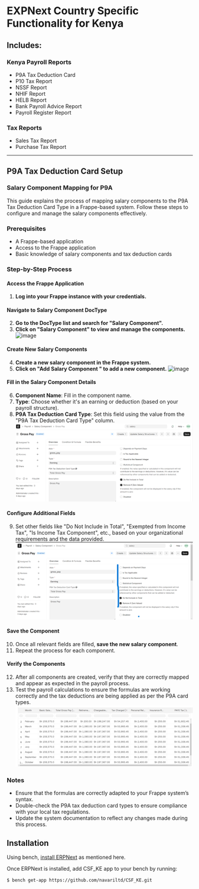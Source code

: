 # EXPNext Country Specific Functionality for Kenya

## Includes:

### Kenya Payroll Reports

- P9A Tax Deduction Card
- P10 Tax Report
- NSSF Report
- NHIF Report
- HELB Report
- Bank Payroll Advice Report
- Payroll Register Report

### Tax Reports

- Sales Tax Report
- Purchase Tax Report

---

## P9A Tax Deduction Card Setup

### Salary Component Mapping for P9A

This guide explains the process of mapping salary components to the P9A Tax Deduction Card Type in a Frappe-based system. Follow these steps to configure and manage the salary components effectively.

### Prerequisites

- A Frappe-based application
- Access to the Frappe application
- Basic knowledge of salary components and tax deduction cards

### Step-by-Step Process

#### Access the Frappe Application

1. **Log into your Frappe instance with your credentials.**

#### Navigate to Salary Component DocType

2. **Go to the DocType list and search for "Salary Component".**
3. **Click on "Salary Component" to view and manage the components.**
  ![image](https://github.com/navariltd/navari_csf_ke/assets/99787384/5a45a003-6566-481b-8c86-6beee8c7577d)


#### Create New Salary Components

4. **Create a new salary component in the Frappe system.**
5. **Click on "Add Salary Component " to add a new component.**
   ![image](https://github.com/navariltd/navari_csf_ke/assets/99787384/5a45a003-6566-481b-8c86-6beee8c7577d)
   
#### Fill in the Salary Component Details

6. **Component Name**: Fill in the component name.
7. **Type**: Choose whether it's an earning or deduction (based on your payroll structure).
8. **P9A Tax Deduction Card Type**: Set this field using the value from the "P9A Tax Deduction Card Type" column.
   ![Component Details](image-1.png)

#### Configure Additional Fields

9. Set other fields like "Do Not Include in Total", "Exempted from Income Tax", "Is Income Tax Component", etc., based on your organizational requirements and the data provided.
   ![Additional Fields](image-3.png)

#### Save the Component

10. Once all relevant fields are filled, **save the new salary component**.
11. Repeat the process for each component.

#### Verify the Components

12. After all components are created, verify that they are correctly mapped and appear as expected in the payroll process.
13. Test the payroll calculations to ensure the formulas are working correctly and the tax deductions are being applied as per the P9A card types.
    ![Verify Components](image-4.png)

### Notes

- Ensure that the formulas are correctly adapted to your Frappe system’s syntax.
- Double-check the P9A tax deduction card types to ensure compliance with your local tax regulations.
- Update the system documentation to reflect any changes made during this process.

## Installation

Using bench, [install ERPNext](https://github.com/frappe/bench#installation) as mentioned here.

Once ERPNext is installed, add CSF_KE app to your bench by running:

```sh
$ bench get-app https://github.com/navariltd/CSF_KE.git
